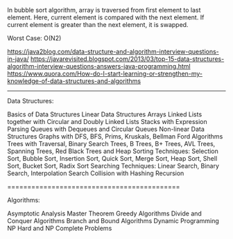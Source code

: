 In bubble sort algorithm, array is traversed from first element to last element. Here, current element is compared with the next element. If current element is greater than the next element, it is swapped.

Worst Case: O(N2)

https://java2blog.com/data-structure-and-algorithm-interview-questions-in-java/
https://javarevisited.blogspot.com/2013/03/top-15-data-structures-algorithm-interview-questions-answers-java-programming.html
https://www.quora.com/How-do-I-start-learning-or-strengthen-my-knowledge-of-data-structures-and-algorithms

----------------------------------------------------------------------------------------------------------------------------------------
Data Structures:

Basics of Data Structures
Linear Data Structures
	Arrays
	Linked Lists together with Circular and Doubly Linked Lists
	Stacks with Expression Parsing
	Queues with Dequeues and Circular Queues
Non-linear Data Structures
	Graphs with DFS, BFS, Prims, Kruskals, Bellman Ford Algorithms
	Trees with Traversal, Binary Search Trees, B Trees, B+ Trees, AVL Trees, Spanning Trees, Red Black Trees and Heap
Sorting Techniques: Selection Sort, Bubble Sort, Insertion Sort, Quick Sort, Merge Sort, Heap Sort, Shell Sort, Bucket Sort, Radix Sort
Searching Techniques: Linear Search, Binary Search, Interpolation Search
Collision with Hashing
Recursion

===========================================


Algorithms:

Asymptotic Analysis
Master Theorem
Greedy Algorithms
Divide and Conquer Algorithms
Branch and Bound Algorithms
Dynamic Programming
NP Hard and NP Complete Problems